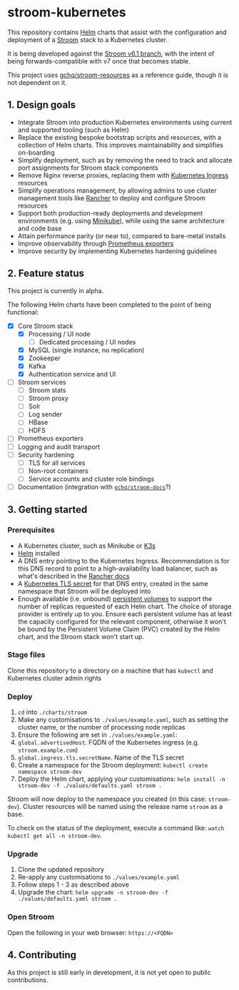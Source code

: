 # stroom-kubernetes
This repository contains [Helm](https://helm.sh) charts that assist with the configuration and deployment of a [Stroom](https://github.com/gchq/stroom) stack to a Kubernetes cluster.

It is being developed against the [Stroom v6.1 branch](https://github.com/gchq/stroom-resources/tree/6.1), with the intent of being forwards-compatible with v7 once that becomes stable.

This project uses [gchq/stroom-resources](https://github.com/gchq/stroom-resources) as a reference guide, though it is not dependent on it. 

## 1. Design goals

- Integrate Stroom into production Kubernetes environments using current and supported tooling (such as Helm)
- Replace the existing bespoke bootstrap scripts and resources, with a collection of Helm charts. This improves maintainability and simplifies on-boarding
- Simplify deployment, such as by removing the need to track and allocate port assignments for Stroom stack components
- Remove Nginx reverse proxies, replacing them with [Kubernetes Ingress](https://kubernetes.io/docs/concepts/services-networking/ingress) resources
- Simplify operations management, by allowing admins to use cluster management tools like [Rancher](https://rancher.com) to deploy and configure Stroom resources
- Support both production-ready deployments and development environments (e.g. using [Minikube](https://minikube.sigs.k8s.io)), while using the same architecture and code base
- Attain performance parity (or near to), compared to bare-metal installs
- Improve observability through [Prometheus exporters](https://prometheus.io/docs/instrumenting/exporters)
- Improve security by implementing Kubernetes hardening guidelines

## 2. Feature status

This project is currently in alpha.

The following Helm charts have been completed to the point of being functional:

* [x] Core Stroom stack
    * [x] Processing / UI node
      * [ ] Dedicated processing / UI nodes
    * [x] MySQL (single instance, no replication)
    * [x] Zookeeper
    * [x] Kafka
    * [x] Authentication service and UI
* [ ] Stroom services
    * [ ] Stroom stats
    * [ ] Stroom proxy
    * [ ] Solr
    * [ ] Log sender
    * [ ] HBase
    * [ ] HDFS
* [ ] Prometheus exporters
* [ ] Logging and audit transport
* [ ] Security hardening
    * [ ] TLS for all services
    * [ ] Non-root containers
    * [ ] Service accounts and cluster role bindings
* [ ] Documentation (integration with [`gchq/stroom-docs`](https://github.com/gchq/stroom-docs)?)

## 3. Getting started

### Prerequisites

* A Kubernetes cluster, such as Minikube or [K3s](https://rancher.com/docs/k3s)
* [Helm](https://helm.sh) installed
* A DNS entry pointing to the Kubernetes Ingress. Recommendation is for this DNS record to point to a high-availability load balancer, such as what's described in the [Rancher docs](https://rancher.com/docs/k3s/latest/en/architecture/#high-availability-with-an-external-db)
* A [Kubernetes TLS secret](https://kubernetes.io/docs/concepts/configuration/secret/#tls-secrets) for that DNS entry, created in the same namespace that Stroom will be deployed into
* Enough available (i.e. unbound) [persistent volumes](https://kubernetes.io/docs/concepts/storage/persistent-volumes) to support the number of replicas requested of each Helm chart. The choice of storage provider is entirely up to you. Ensure each persistent volume has at least the capacity configured for the relevant component, otherwise it won't be bound by the Persistent Volume Claim (PVC) created by the Helm chart, and the Stroom stack won't start up.

### Stage files

Clone this repository to a directory on a machine that has `kubectl` and Kubernetes cluster admin rights

### Deploy

1. `cd` into `./charts/stroom`
1. Make any customisations to `./values/example.yaml`, such as setting the cluster name, or the number of processing node replicas
1. Ensure the following are set in `./values/example.yaml`:
  1. `global.advertisedHost`. FQDN of the Kubernetes ingress (e.g. `stroom.example.com`)
  1. `global.ingress.tls.secretName`. Name of the TLS secret
1. Create a namespace for the Stroom deployment: `kubectl create namespace stroom-dev`
1. Deploy the Helm chart, applying your customisations: `helm install -n stroom-dev -f ./values/defaults.yaml stroom .`

Stroom will now deploy to the namespace you created (in this case: `stroom-dev`). Cluster resources will be named using the release name `stroom` as a base.

To check on the status of the deployment, execute a command like: `watch kubectl get all -n stroom-dev`.

### Upgrade

1. Clone the updated repository 
1. Re-apply any customisations to `./values/example.yaml`
1. Follow steps 1 - 3 as described above
1. Upgrade the chart: `helm upgrade -n stroom-dev -f ./values/defaults.yaml stroom .`

### Open Stroom

Open the following in your web browser: `https://<FQDN>`

## 4. Contributing

As this project is still early in development, it is not yet open to public contributions.
